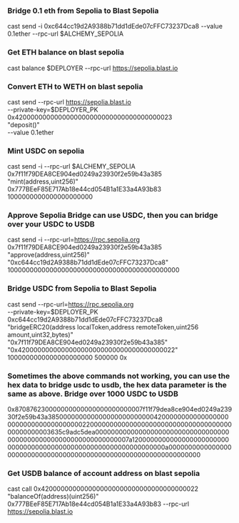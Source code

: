 ### Bridge 0.1 eth from Sepolia to Blast Sepolia
cast send -i 0xc644cc19d2A9388b71dd1dEde07cFFC73237Dca8 --value 0.1ether --rpc-url $ALCHEMY_SEPOLIA

### Get ETH balance on blast sepolia
cast balance $DEPLOYER --rpc-url https://sepolia.blast.io

### Convert ETH to WETH on blast sepolia
cast send --rpc-url https://sepolia.blast.io \
  --private-key=$DEPLOYER_PK \
  0x4200000000000000000000000000000000000023 \
  "deposit()" \
  --value 0.1ether

### Mint USDC on sepolia
cast send -i --rpc-url $ALCHEMY_SEPOLIA \
    0x7f11f79DEA8CE904ed0249a23930f2e59b43a385 \
    "mint(address,uint256)" 0x777BEeF85E717Ab18e44cd054B1a1E33a4A93b83 1000000000000000000000

### Approve Sepolia Bridge can use USDC, then you can bridge over your USDC to USDB
cast send -i --rpc-url=https://rpc.sepolia.org \
  0x7f11f79DEA8CE904ed0249a23930f2e59b43a385 \
  "approve(address,uint256)" "0xc644cc19d2A9388b71dd1dEde07cFFC73237Dca8" 10000000000000000000000000000000000000000000

### Bridge USDC from Sepolia to Blast Sepolia
cast send --rpc-url=https://rpc.sepolia.org \
  --private-key=$DEPLOYER_PK \
  0xc644cc19d2A9388b71dd1dEde07cFFC73237Dca8 \
  "bridgeERC20(address localToken,address remoteToken,uint256 amount,uint32,bytes)" \
  "0x7f11f79DEA8CE904ed0249a23930f2e59b43a385" \
  "0x4200000000000000000000000000000000000022" \
  1000000000000000000000 500000 0x

### Sometimes the above commands not working, you can use the hex data to bridge usdc to usdb, the hex data parameter is the same as above. Bridge over 1000 USDC to USDB
0x870876230000000000000000000000007f11f79dea8ce904ed0249a23930f2e59b43a385000000000000000000000000420000000000000000000000000000000000002200000000000000000000000000000000000000000000003635c9adc5dea00000000000000000000000000000000000000000000000000000000000000007a12000000000000000000000000000000000000000000000000000000000000000a00000000000000000000000000000000000000000000000000000000000000000 

### Get USDB balance of account address on blast sepolia
cast call 0x4200000000000000000000000000000000000022 "balanceOf(address)(uint256)" 0x777BEeF85E717Ab18e44cd054B1a1E33a4A93b83 --rpc-url https://sepolia.blast.io